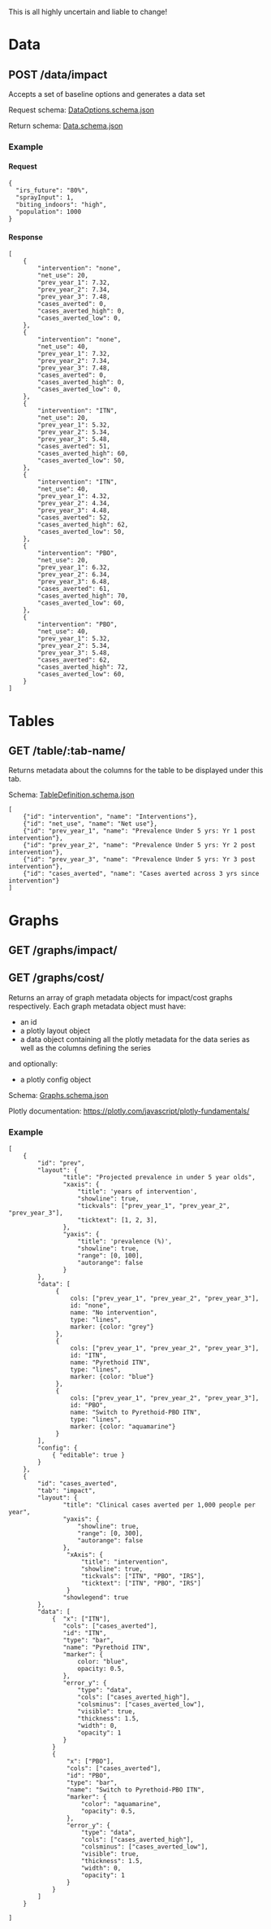 This is all highly uncertain and liable to change!

# Data
## POST /data/impact
Accepts a set of baseline options and generates a data set 

Request schema: [DataOptions.schema.json](./DataOptions.schema.json)

Return schema: [Data.schema.json](./Data.schema.json)

### Example
#### Request
```
{
  "irs_future": "80%",
  "sprayInput": 1,
  "biting_indoors": "high",
  "population": 1000
}
```

#### Response
```
[
    {
        "intervention": "none",
        "net_use": 20,
        "prev_year_1": 7.32,
        "prev_year_2": 7.34,
        "prev_year_3": 7.48,
        "cases_averted": 0,
        "cases_averted_high": 0,
        "cases_averted_low": 0,
    },
    {
        "intervention": "none",
        "net_use": 40,
        "prev_year_1": 7.32,
        "prev_year_2": 7.34,
        "prev_year_3": 7.48,
        "cases_averted": 0,
        "cases_averted_high": 0,
        "cases_averted_low": 0,
    },
    {
        "intervention": "ITN",
        "net_use": 20,
        "prev_year_1": 5.32,
        "prev_year_2": 5.34,
        "prev_year_3": 5.48,
        "cases_averted": 51,
        "cases_averted_high": 60,
        "cases_averted_low": 50,
    },
    {
        "intervention": "ITN",
        "net_use": 40,
        "prev_year_1": 4.32,
        "prev_year_2": 4.34,
        "prev_year_3": 4.48,
        "cases_averted": 52,
        "cases_averted_high": 62,
        "cases_averted_low": 50,
    },
    {
        "intervention": "PBO",
        "net_use": 20,
        "prev_year_1": 6.32,
        "prev_year_2": 6.34,
        "prev_year_3": 6.48,
        "cases_averted": 61,
        "cases_averted_high": 70,
        "cases_averted_low": 60,
    },
    {
        "intervention": "PBO",
        "net_use": 40,
        "prev_year_1": 5.32,
        "prev_year_2": 5.34,
        "prev_year_3": 5.48,
        "cases_averted": 62,
        "cases_averted_high": 72,
        "cases_averted_low": 60,
    }
]
```

# Tables
## GET /table/:tab-name/
Returns metadata about the columns for the table to be displayed under this tab.

Schema: [TableDefinition.schema.json](./TableDefinition.schema.json)

```
[
    {"id": "intervention", "name": "Interventions"},
    {"id": "net_use", "name": "Net use"},
    {"id": "prev_year_1", "name": "Prevalence Under 5 yrs: Yr 1 post intervention"},
    {"id": "prev_year_2", "name": "Prevalence Under 5 yrs: Yr 2 post intervention"},
    {"id": "prev_year_3", "name": "Prevalence Under 5 yrs: Yr 3 post intervention"},
    {"id": "cases_averted", "name": "Cases averted across 3 yrs since intervention"}
]
```

# Graphs

## GET /graphs/impact/
## GET /graphs/cost/
Returns an array of graph metadata objects for impact/cost graphs respectively. Each graph metadata object must have:
* an id
* a plotly layout object
* a data object containing all the plotly metadata for the data series as well as the columns defining the series

and optionally:
* a plotly config object

Schema: [Graphs.schema.json](./Graphs.schema.json)

Plotly documentation: https://plotly.com/javascript/plotly-fundamentals/

### Example 
```
[
    {
        "id": "prev",
        "layout": {
               "title": "Projected prevalence in under 5 year olds",
               "xaxis": {
                   "title": 'years of intervention',
                   "showline": true,
                   "tickvals": ["prev_year_1", "prev_year_2", "prev_year_3"],
                   "ticktext": [1, 2, 3],
               },
               "yaxis": {
                   "title": 'prevalence (%)',
                   "showline": true,
                   "range": [0, 100],
                   "autorange": false
               }
        },
        "data": [
             {
                 cols: ["prev_year_1", "prev_year_2", "prev_year_3"],
                 id: "none",
                 name: "No intervention",
                 type: "lines",
                 marker: {color: "grey"}
             },
             {
                 cols: ["prev_year_1", "prev_year_2", "prev_year_3"],
                 id: "ITN",
                 name: "Pyrethoid ITN",
                 type: "lines",
                 marker: {color: "blue"}
             },
             {
                 cols: ["prev_year_1", "prev_year_2", "prev_year_3"],
                 id: "PBO",
                 name: "Switch to Pyrethoid-PBO ITN",
                 type: "lines",
                 marker: {color: "aquamarine"}
             }
        ],
        "config": {
            { "editable": true }
        } 
    },
    {
        "id": "cases_averted",
        "tab": "impact",
        "layout": {
               "title": "Clinical cases averted per 1,000 people per year",
               "yaxis": {
                   "showline": true,
                   "range": [0, 300],
                   "autorange": false
               },
                "xAxis": {
                    "title": "intervention",
                    "showline": true,
                    "tickvals": ["ITN", "PBO", "IRS"],
                    "ticktext": ["ITN", "PBO", "IRS"]
                }
               "showlegend": true
        },
        "data": [
            {  "x": ["ITN"],
               "cols": ["cases_averted"],
               "id": "ITN",
               "type": "bar",
               "name": "Pyrethoid ITN",
               "marker": {
                   color: "blue",
                   opacity: 0.5,
               },
               "error_y": {
                   "type": "data",
                   "cols": ["cases_averted_high"],
                   "colsminus": ["cases_averted_low"],
                   "visible": true,
                   "thickness": 1.5,
                   "width": 0,
                   "opacity": 1
               }
            }
            {
                "x": ["PBO"],
                "cols": ["cases_averted"],
                "id": "PBO",
                "type": "bar",
                "name": "Switch to Pyrethoid-PBO ITN",
                "marker": {
                    "color": "aquamarine",
                    "opacity": 0.5,
                },
                "error_y": {
                    "type": "data",
                    "cols": ["cases_averted_high"],
                    "colsminus": ["cases_averted_low"],
                    "visible": true,
                    "thickness": 1.5,
                    "width": 0,
                    "opacity": 1
                }
            }
        ]
    }

]
```